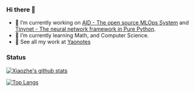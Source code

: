 ### Hi there 👋

- 🔭 I’m currently working on [AID - The open source MLOps System](https://aid.autoai.org) and [Tinynet - The neural network framework in Pure Python](https://tinynet.autoai.org).
- 🌱 I’m currently learning Math, and Computer Science.
- 👋 See all my work at [Yaonotes](https://yaonotes.org)

### Status

[![Xiaozhe's github stats](https://github-readme-stats.vercel.app/api?username=xzyaoi)](https://github.com/xzyaoi)

[![Top Langs](https://github-readme-stats.vercel.app/api/top-langs/?username=xzyaoi&hide=html)](https://github.com/xzyaoi)

